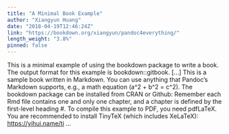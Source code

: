 ```yaml
---
title: "A Minimal Book Example"
author: "Xiangyun Huang"
date: "2018-04-19T12:46:24Z"
link: "https://bookdown.org/xiangyun/pandoc4everything/"
length_weight: "3.8%"
pinned: false
---
```


This is a minimal example of using the bookdown package to write a book. The output format for this example is bookdown::gitbook. [...] This is a sample book written in Markdown. You can use anything that Pandoc’s Markdown supports, e.g., a math equation \(a^2 + b^2 = c^2\). The bookdown package can be installed from CRAN or Github: Remember each Rmd file contains one and only one chapter, and a chapter is defined by the first-level heading #. To compile this example to PDF, you need pdfLaTeX. You are recommended to install TinyTeX (which includes XeLaTeX): https://yihui.name/ti ...
